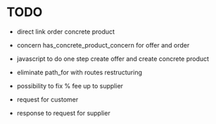 # TODO

- direct link order concrete product

- concern has_concrete_product_concern for offer and order

- javascript to do one step create offer and create concrete product

- eliminate path_for with routes restructuring

- possibility to fix % fee up to supplier

- request for customer

- response to request for supplier

